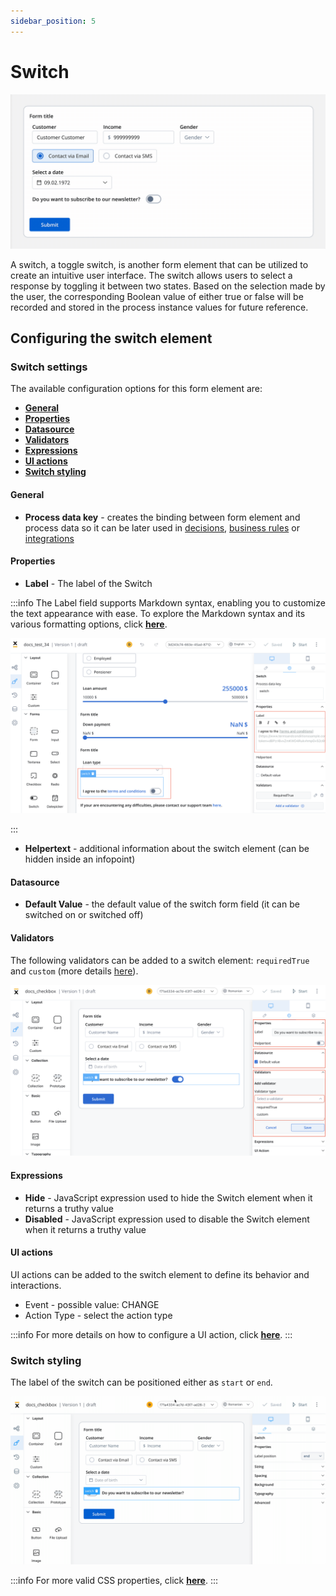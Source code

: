```yaml
---
sidebar_position: 5
---
```


# Switch

![](../../img/switch_form_field.gif)

A switch, a toggle switch, is another form element that can be utilized to create an intuitive user interface. The switch allows users to select a response by toggling it between two states. Based on the selection made by the user, the corresponding Boolean value of either true or false will be recorded and stored in the process instance values for future reference.

## Configuring the switch element

### Switch settings

The available configuration options for this form element are:

- [**General**](#general)
- [**Properties**](#properties)
- [**Datasource**](#datasource)
- [**Validators**](#validators)
- [**Expressions**](#expressions)
- [**UI actions**](#ui-actions)
- [**Switch styling**](#switch-styling)


#### General
   
* **Process data key** - creates the binding between form element and process data so it can be later used in [decisions](../../../node/exclusive-gateway-node.md), [business rules](../../../actions/business-rule-action/business-rule-action.md) or [integrations](../../../node/message-send-received-task-node.md)

#### Properties

* **Label** - The label of the Switch

:::info
The Label field supports Markdown syntax, enabling you to customize the text appearance with ease. To explore the Markdown syntax and its various formatting options, click [<u>**here**</u>](https://www.markdownguide.org/cheat-sheet/).

![](../../../../platform-deep-dive/img/label_attributed.png)

:::

* **Helpertext** - additional information about the switch element (can be hidden inside an infopoint)

#### Datasource

* **Default Value** - the default value of the switch form field (it can be switched on or switched off)

#### Validators

The following validators can be added to a switch element: `requiredTrue` and `custom` (more details [here](../../validators.md)).

![](../../img/switch_details.png)

#### Expressions

* **Hide** - JavaScript expression used to hide the Switch element when it returns a truthy value
* **Disabled** - JavaScript expression used to disable the Switch element when it returns a truthy value

#### UI actions

UI actions can be added to the switch element to define its behavior and interactions.

* Event - possible value: CHANGE
* Action Type - select the action type

:::info
For more details on how to configure a UI action, click [<u>**here**</u>](../../ui-actions.md).
:::

### Switch styling

The label of the switch can be positioned either as `start` or `end`.

![](../../img/switch_styling.gif)

:::info
For more valid CSS properties, click [<u>**here**</u>](../../#styling).
:::


